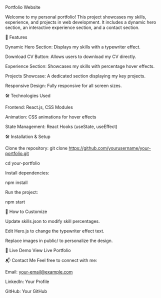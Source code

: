 Portfolio Website

Welcome to my personal portfolio! This project showcases my skills, experience, and projects in web development. It includes a dynamic hero section, an interactive experience section, and a contact section.

🚀 Features

Dynamic Hero Section: Displays my skills with a typewriter effect.

Download CV Button: Allows users to download my CV directly.

Experience Section: Showcases my skills with percentage hover effects.

Projects Showcase: A dedicated section displaying my key projects.

Responsive Design: Fully responsive for all screen sizes.

🛠️ Technologies Used

Frontend: React.js, CSS Modules

Animation: CSS animations for hover effects

State Management: React Hooks (useState, useEffect)

🛠️ Installation & Setup

Clone the repository:
git clone https://github.com/yourusername/your-portfolio.git

cd your-portfolio

Install dependencies:

npm install

Run the project:

npm start

🎨 How to Customize

Update skills.json to modify skill percentages.

Edit Hero.js to change the typewriter effect text.

Replace images in public/ to personalize the design.

🔗 Live Demo
View Live Portfolio

📬 Contact Me
Feel free to connect with me:

Email: your-email@example.com

LinkedIn: Your Profile

GitHub: Your GitHub